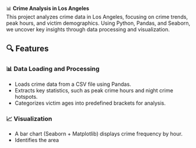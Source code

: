📊 **Crime Analysis in Los Angeles**  
This project analyzes crime data in Los Angeles, focusing on crime trends, peak hours, and victim demographics. Using Python, Pandas, and Seaborn, we uncover key insights through data processing and visualization.  

## 🔍 Features  

### 📊 Data Loading and Processing  
- Loads crime data from a CSV file using Pandas.  
- Extracts key statistics, such as peak crime hours and night crime hotspots.  
- Categorizes victim ages into predefined brackets for analysis.  

### 📈 Visualization  
- A bar chart (Seaborn + Matplotlib) displays crime frequency by hour.  
- Identifies the area

